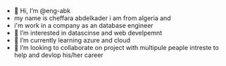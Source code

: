 - 👋 Hi, I’m @eng-abk
- my name is cheffara abdelkader i am from algeria and
- i'm work in a company as an database engineer 
- 👀 I’m interested in datascinse and web develpemnt
- 🌱 I’m currently learning azure and cloud
- 💞️ I’m looking to collaborate on project with multipule peaple intreste to help and devlop his/her career


<!---
eng-abk/eng-abk is a ✨ special ✨ repository because its `README.md` (this file) appears on your GitHub profile.
You can click the Preview link to take a look at your changes.
--->
